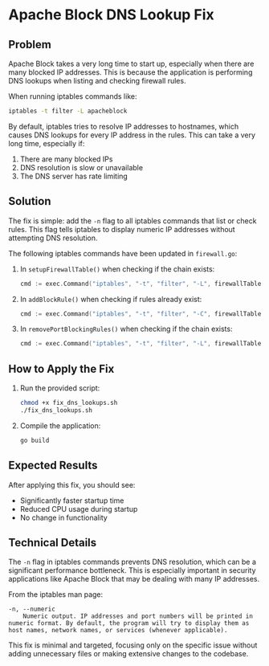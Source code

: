 # Apache Block DNS Lookup Fix

## Problem

Apache Block takes a very long time to start up, especially when there are many blocked IP addresses. This is because the application is performing DNS lookups when listing and checking firewall rules.

When running iptables commands like:
```bash
iptables -t filter -L apacheblock
```

By default, iptables tries to resolve IP addresses to hostnames, which causes DNS lookups for every IP address in the rules. This can take a very long time, especially if:
1. There are many blocked IPs
2. DNS resolution is slow or unavailable
3. The DNS server has rate limiting

## Solution

The fix is simple: add the `-n` flag to all iptables commands that list or check rules. This flag tells iptables to display numeric IP addresses without attempting DNS resolution.

The following iptables commands have been updated in `firewall.go`:

1. In `setupFirewallTable()` when checking if the chain exists:
   ```go
   cmd := exec.Command("iptables", "-t", "filter", "-L", firewallTable, "-n")
   ```

2. In `addBlockRule()` when checking if rules already exist:
   ```go
   cmd := exec.Command("iptables", "-t", "filter", "-C", firewallTable, "-s", target, "-p", "tcp", "--dport", "80", "-j", "DROP", "-n")
   ```

3. In `removePortBlockingRules()` when checking if the chain exists:
   ```go
   cmd := exec.Command("iptables", "-t", "filter", "-L", firewallTable, "-n")
   ```

## How to Apply the Fix

1. Run the provided script:
   ```bash
   chmod +x fix_dns_lookups.sh
   ./fix_dns_lookups.sh
   ```

2. Compile the application:
   ```bash
   go build
   ```

## Expected Results

After applying this fix, you should see:
- Significantly faster startup time
- Reduced CPU usage during startup
- No change in functionality

## Technical Details

The `-n` flag in iptables commands prevents DNS resolution, which can be a significant performance bottleneck. This is especially important in security applications like Apache Block that may be dealing with many IP addresses.

From the iptables man page:
```
-n, --numeric
    Numeric output. IP addresses and port numbers will be printed in numeric format. By default, the program will try to display them as host names, network names, or services (whenever applicable).
```

This fix is minimal and targeted, focusing only on the specific issue without adding unnecessary files or making extensive changes to the codebase.